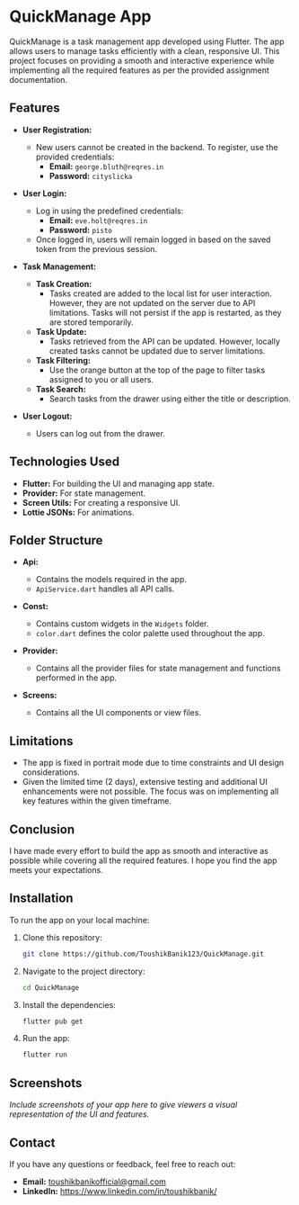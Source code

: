 # QuickManage App

QuickManage is a task management app developed using Flutter. The app allows users to manage tasks efficiently with a clean, responsive UI. This project focuses on providing a smooth and interactive experience while implementing all the required features as per the provided assignment documentation.

## Features

- **User Registration:** 
  - New users cannot be created in the backend. To register, use the provided credentials:
    - **Email:** `george.bluth@reqres.in`
    - **Password:** `cityslicka`

- **User Login:** 
  - Log in using the predefined credentials:
    - **Email:** `eve.holt@reqres.in`
    - **Password:** `pisto`
  - Once logged in, users will remain logged in based on the saved token from the previous session.

- **Task Management:**
  - **Task Creation:** 
    - Tasks created are added to the local list for user interaction. However, they are not updated on the server due to API limitations. Tasks will not persist if the app is restarted, as they are stored temporarily.
  - **Task Update:** 
    - Tasks retrieved from the API can be updated. However, locally created tasks cannot be updated due to server limitations.
  - **Task Filtering:** 
    - Use the orange button at the top of the page to filter tasks assigned to you or all users.
  - **Task Search:** 
    - Search tasks from the drawer using either the title or description.

- **User Logout:** 
  - Users can log out from the drawer.

## Technologies Used

- **Flutter:** For building the UI and managing app state.
- **Provider:** For state management.
- **Screen Utils:** For creating a responsive UI.
- **Lottie JSONs:** For animations.

## Folder Structure

- **Api:**
  - Contains the models required in the app.
  - `ApiService.dart` handles all API calls.

- **Const:**
  - Contains custom widgets in the `Widgets` folder.
  - `color.dart` defines the color palette used throughout the app.

- **Provider:**
  - Contains all the provider files for state management and functions performed in the app.

- **Screens:**
  - Contains all the UI components or view files.

## Limitations

- The app is fixed in portrait mode due to time constraints and UI design considerations.
- Given the limited time (2 days), extensive testing and additional UI enhancements were not possible. The focus was on implementing all key features within the given timeframe.

## Conclusion

I have made every effort to build the app as smooth and interactive as possible while covering all the required features. I hope you find the app meets your expectations.

## Installation

To run the app on your local machine:

1. Clone this repository:
   ```bash
   git clone https://github.com/ToushikBanik123/QuickManage.git
   ```
2. Navigate to the project directory:
   ```bash
   cd QuickManage
   ```
3. Install the dependencies:
   ```bash
   flutter pub get
   ```
4. Run the app:
   ```bash
   flutter run
   ```

## Screenshots

*Include screenshots of your app here to give viewers a visual representation of the UI and features.*

## Contact

If you have any questions or feedback, feel free to reach out:

- **Email:** toushikbanikofficial@gmail.com
- **LinkedIn:** https://www.linkedin.com/in/toushikbanik/
